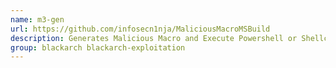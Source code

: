 ```yaml
---
name: m3-gen
url: https://github.com/infosecn1nja/MaliciousMacroMSBuild
description: Generates Malicious Macro and Execute Powershell or Shellcode via MSBuild Application Whitelisting Bypass, this tool intended for adversary simulation and red teaming purpose.
group: blackarch blackarch-exploitation
---
```

